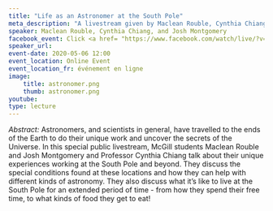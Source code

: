 ```yaml
---
title: "Life as an Astronomer at the South Pole"
meta_description: "A livestream given by Maclean Rouble, Cynthia Chiang, and Josh Montgomery where they discuss what it is like to be an astronomer at the south pole."
speaker: Maclean Rouble, Cynthia Chiang, and Josh Montgomery
facebook_event: Click <a href= "https://www.facebook.com/watch/live/?v=2577762935825214&ref=watch_permalink" >here</a> for a recording of the livestream!
speaker_url:
event-date: 2020-05-06 12:00
event_location: Online Event
event_location_fr: événement en ligne
image:
    title: astronomer.png
    thumb: astronomer.png
youtube:
type: lecture
---
```

*Abstract:*
Astronomers, and scientists in general, have travelled to the ends of the Earth to do their unique work and uncover the secrets of the Universe. In this special public livestream, McGill students Maclean Rouble and Josh Montgomery and Professor Cynthia Chiang talk about their unique experiences working at the South Pole and beyond. They discuss the special conditions found at these locations and how they can help with different kinds of astronomy. They also discuss what it’s like to live at the South Pole for an extended period of time - from how they spend their free time, to what kinds of food they get to eat!
